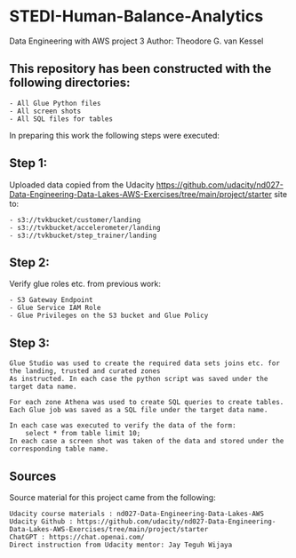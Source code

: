 # STEDI-Human-Balance-Analytics
Data Engineering with AWS project 3
Author: Theodore G. van Kessel


## This repository has been constructed with the following directories:

	- All Glue Python files
	- All screen shots
	- All SQL files for tables

In preparing this work the following steps were executed:
  
## Step 1:

Uploaded data copied from the Udacity
https://github.com/udacity/nd027-Data-Engineering-Data-Lakes-AWS-Exercises/tree/main/project/starter 
site to:

	- s3://tvkbucket/customer/landing
	- s3://tvkbucket/accelerometer/landing
	- s3://tvkbucket/step_trainer/landing

## Step 2: 

Verify glue roles etc. from previous work:

	- S3 Gateway Endpoint
	- Glue Service IAM Role
	- Glue Privileges on the S3 bucket and Glue Policy

## Step 3:

	Glue Studio was used to create the required data sets joins etc. for the landing, trusted and curated zones
	As instructed. In each case the python script was saved under the target data name.
	
	For each zone Athena was used to create SQL queries to create tables. 
	Each Glue job was saved as a SQL file under the target data name.
	
	In each case was executed to verify the data of the form:
		select * from table limit 10; 
	In each case a screen shot was taken of the data and stored under the corresponding table name.

 ## Sources

 Source material for this project came from the following:

 	Udacity course materials : nd027-Data-Engineering-Data-Lakes-AWS
  	Udacity Github : https://github.com/udacity/nd027-Data-Engineering-Data-Lakes-AWS-Exercises/tree/main/project/starter
   	ChatGPT : https://chat.openai.com/
	Direct instruction from Udacity mentor: Jay Teguh Wijaya
